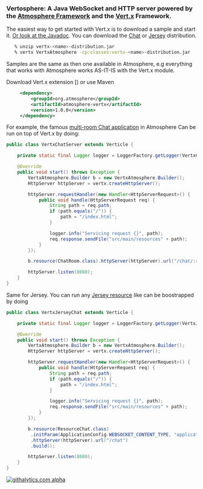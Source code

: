 ### Vertosphere: A Java WebSocket and HTTP server powered by the [Atmosphere Framework](http://github.com/Atmosphere/atmosphere) and the [Vert.x](http://vertx.io/)  Framework.

The easiest way to get started with Vert.x is to download a sample and start it. [Or look at the Javadoc](http://atmosphere.github.io/atmosphere-vertx/apidocs/). You can download the [Chat]() or [Jersey]() distribution.

```bash
   % unzip vertx-<name>-distribution.jar
   % vertx VertxAtmosphere -cp:classes:vertx-<name>-distribution.jar
```

Samples are the same as then one available in Atmosphere, e.g everything that works with Atmosphere works AS-IT-IS with the Vert.x module.

Download Vert.x extension [) or use Maven

```xml
     <dependency>
         <groupId>org.atmosphere</groupId>
         <artifactId>atmosphere-vertx</artifactId>
         <version>1.0.0</version>
     </dependency>
```
For example, the famous [multi-room Chat application](https://github.com/Atmosphere/atmosphere-vertx/blob/master/samples/chat/src/main/java/org/atmosphere/vertx/samples/chat/ChatRoom.java#L37-L124) in Atmosphere
Can be run on top of Vert.x by doing:
```java
public class VertxChatServer extends Verticle {

    private static final Logger logger = LoggerFactory.getLogger(VertxChatServer.class);

    @Override
    public void start() throws Exception {
        VertxAtmosphere.Builder b = new VertxAtmosphere.Builder();
        HttpServer httpServer = vertx.createHttpServer();

        httpServer.requestHandler(new Handler<HttpServerRequest>() {
            public void handle(HttpServerRequest req) {
                String path = req.path;
                if (path.equals("/")) {
                    path = "/index.html";
                }

                logger.info("Servicing request {}", path);
                req.response.sendFile("src/main/resources" + path);
            }
        });

        b.resource(ChatRoom.class).httpServer(httpServer).url("/chat/:room").build();

        httpServer.listen(8080);
    }
}
```
Same for Jersey. You can run any [Jersey resource](https://github.com/Atmosphere/atmosphere-vertx/blob/master/samples/jersey-chat/src/main/java/org/atmosphere/vertx/samples/chat/ResourceChat.java#L36-L61) like
can be boostrapped by doing
```java
public class VertxJerseyChat extends Verticle {

    private static final Logger logger = LoggerFactory.getLogger(VertxJerseyChat.class);

    @Override
    public void start() throws Exception {
        VertxAtmosphere.Builder b = new VertxAtmosphere.Builder();
        HttpServer httpServer = vertx.createHttpServer();

        httpServer.requestHandler(new Handler<HttpServerRequest>() {
            public void handle(HttpServerRequest req) {
                String path = req.path;
                if (path.equals("/")) {
                    path = "/index.html";
                }

                logger.info("Servicing request {}", path);
                req.response.sendFile("src/main/resources" + path);
            }
        });

        b.resource(ResourceChat.class)
         .initParam(ApplicationConfig.WEBSOCKET_CONTENT_TYPE, "application/json")
         .httpServer(httpServer).url("/chat")
         .build();

        httpServer.listen(8080);
    }
}
```
[![githalytics.com alpha](https://cruel-carlota.pagodabox.com/32168bb100278d916ea2069bf508a99a "githalytics.com")](http://githalytics.com/Atmosphere/atmosphere-vertx)
